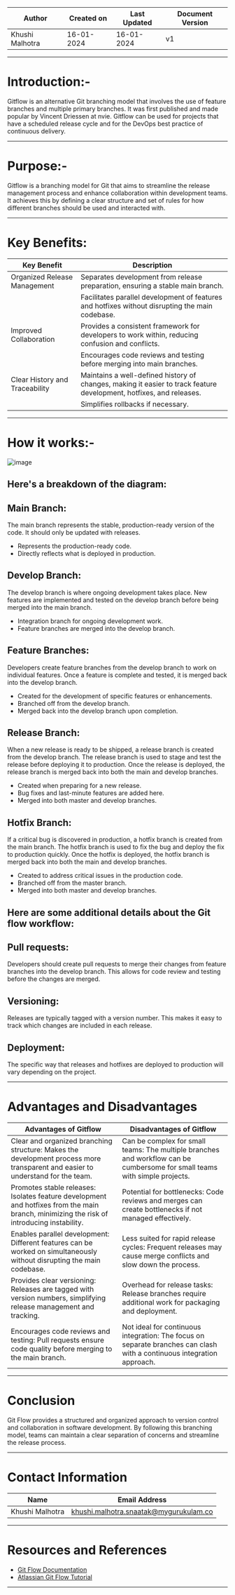 | Author           | Created on  | Last Updated | Document Version |
|------------------|-------------|--------------|-------------------|
| Khushi Malhotra | 16-01-2024  | 16-01-2024   |        v1          |

-------------------------------------------------------------------------------------------------------------------------------------------------------------------

# Introduction:-
Gitflow is an alternative Git branching model that involves the use of feature branches and multiple primary branches. It was first published and made popular by Vincent Driessen at nvie. 
Gitflow can be used for projects that have a scheduled release cycle and for the DevOps best practice of continuous delivery.

-------------------------------------------------------------------------------------------------------------------------------------------------------------------

# Purpose:-
Gitflow is a branching model for Git that aims to streamline the release management process and enhance collaboration within development teams. It achieves this by defining a clear structure and set of rules for how different branches should be used and interacted with.

-------------------------------------------------------------------------------------------------------------------------------------------------------------------

# Key Benefits:
| Key Benefit                       | Description                                                                                                     |
|-----------------------------------|-----------------------------------------------------------------------------------------------------------------|
| Organized Release Management      | Separates development from release preparation, ensuring a stable main branch.                                  |
|                                   | Facilitates parallel development of features and hotfixes without disrupting the main codebase.               |
| Improved Collaboration            | Provides a consistent framework for developers to work within, reducing confusion and conflicts.               |
|                                   | Encourages code reviews and testing before merging into main branches.                                          |
| Clear History and Traceability     | Maintains a well-defined history of changes, making it easier to track feature development, hotfixes, and releases. |
|                                   | Simplifies rollbacks if necessary.                                                                              |

-------------------------------------------------------------------------------------------------------------------------------------------------------------------

# How it works:-
![image](https://github.com/avengers-p7/Documentation/assets/156056460/636dbd44-dd54-42c7-89b1-b5bcb68ff517)

## Here's a breakdown of the diagram:

## Main Branch: 
The main branch represents the stable, production-ready version of the code. It should only be updated with releases.
- Represents the production-ready code.
- Directly reflects what is deployed in production.
## Develop Branch: 
The develop branch is where ongoing development takes place. New features are implemented and tested on the develop branch before being merged into the main branch.
- Integration branch for ongoing development work.
- Feature branches are merged into the develop branch.
## Feature Branches:
Developers create feature branches from the develop branch to work on individual features. Once a feature is complete and tested, it is merged back into the develop branch.
- Created for the development of specific features or enhancements.
- Branched off from the develop branch.
- Merged back into the develop branch upon completion.
## Release Branch: 
When a new release is ready to be shipped, a release branch is created from the develop branch. The release branch is used to stage and test the release before deploying it to production. Once the release is deployed, the release branch is merged back into both the main and develop branches.
- Created when preparing for a new release.
- Bug fixes and last-minute features are added here.
- Merged into both master and develop branches.
## Hotfix Branch: 
If a critical bug is discovered in production, a hotfix branch is created from the main branch. The hotfix branch is used to fix the bug and deploy the fix to production quickly. Once the hotfix is deployed, the hotfix branch is merged back into both the main and develop branches.
- Created to address critical issues in the production code.
- Branched off from the master branch.
- Merged into both master and develop branches.

## Here are some additional details about the Git flow workflow:

## Pull requests: 
Developers should create pull requests to merge their changes from feature branches into the develop branch. This allows for code review and testing before the changes are merged.
## Versioning: 
Releases are typically tagged with a version number. This makes it easy to track which changes are included in each release.
## Deployment: 
The specific way that releases and hotfixes are deployed to production will vary depending on the project.

-------------------------------------------------------------------------------------------------------------------------------------------------------------------

# Advantages and Disadvantages
| **Advantages of Gitflow**                                       | **Disadvantages of Gitflow**                                |
|------------------------------------------------------------------|-----------------------------------------------------------|
| Clear and organized branching structure: Makes the development process more transparent and easier to understand for the team. | Can be complex for small teams: The multiple branches and workflow can be cumbersome for small teams with simple projects. |
| Promotes stable releases: Isolates feature development and hotfixes from the main branch, minimizing the risk of introducing instability. | Potential for bottlenecks: Code reviews and merges can create bottlenecks if not managed effectively. |
| Enables parallel development: Different features can be worked on simultaneously without disrupting the main codebase. | Less suited for rapid release cycles: Frequent releases may cause merge conflicts and slow down the process. |
| Provides clear versioning: Releases are tagged with version numbers, simplifying release management and tracking. | Overhead for release tasks: Release branches require additional work for packaging and deployment. |
| Encourages code reviews and testing: Pull requests ensure code quality before merging to the main branch. | Not ideal for continuous integration: The focus on separate branches can clash with a continuous integration approach. |

-------------------------------------------------------------------------------------------------------------------------------------------------------------------


# Conclusion
Git Flow provides a structured and organized approach to version control and collaboration in software development. By following this branching model, teams can maintain a clear separation of concerns and streamline the release process.

-------------------------------------------------------------------------------------------------------------------------------------------------------------------

# Contact Information
| Name            | Email Address                        |
|-----------------|--------------------------------------|
| Khushi Malhotra | khushi.malhotra.snaatak@mygurukulam.co |

-------------------------------------------------------------------------------------------------------------------------------------------------------------------

# Resources and References
- [Git Flow Documentation](https://medium.com/@matt_weingarten/version-control-done-right-with-gitflow-8623eb051ea2)
- [Atlassian Git Flow Tutorial](https://www.atlassian.com/git/tutorials/comparing-workflows/gitflow-workflow)

-------------------------------------------------------------------------------------------------------------------------------------------------------------------
